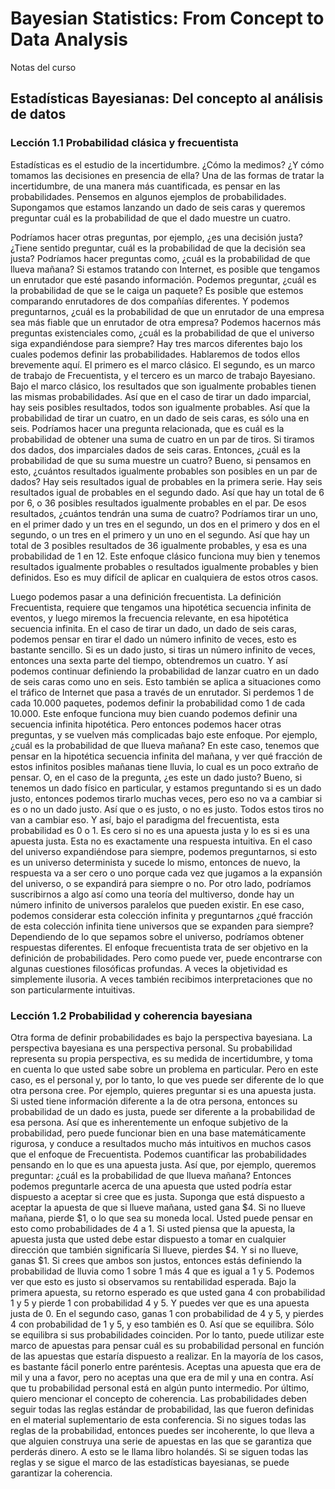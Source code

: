 # Bayesian Statistics: From Concept to Data Analysis

Notas del curso


## Estadísticas Bayesianas: Del concepto al análisis de datos

### Lección 1.1 Probabilidad clásica y frecuentista

Estadísticas es el estudio de la incertidumbre. ¿Cómo la medimos? ¿Y cómo tomamos
las decisiones en presencia de ella? Una de las formas de tratar la
incertidumbre, de una manera más cuantificada, es pensar en las probabilidades.
Pensemos en algunos ejemplos de probabilidades. Supongamos que estamos lanzando
un dado de seis caras y queremos preguntar cuál es la probabilidad de que el
dado muestre un cuatro.

Podríamos hacer otras preguntas, por ejemplo, ¿es una decisión justa? ¿Tiene
sentido preguntar, cuál es la probabilidad de que la decisión sea justa?
Podríamos hacer preguntas como, ¿cuál es la probabilidad de que llueva mañana?
Si estamos tratando con Internet, es posible que tengamos un enrutador que esté
pasando información. Podemos preguntar, ¿cuál es la probabilidad de que se le
caiga un paquete?  Es posible que estemos comparando enrutadores de dos
compañías diferentes. Y podemos preguntarnos, ¿cuál es la probabilidad de que
un enrutador de una empresa sea más fiable que un enrutador de otra empresa?
Podemos hacernos más preguntas existenciales como, ¿cuál es la probabilidad de
que el universo siga expandiéndose para siempre?  Hay tres marcos diferentes
bajo los cuales podemos definir las probabilidades. Hablaremos de todos ellos
brevemente aquí. El primero es el marco clásico.  El segundo, es un marco de
trabajo de Frecuentista, y el tercero es un marco de trabajo Bayesiano.  Bajo
el marco clásico, los resultados que son igualmente probables tienen las mismas
probabilidades. Así que en el caso de tirar un dado imparcial, hay seis
posibles resultados, todos son igualmente probables. Así que la probabilidad de
tirar un cuatro, en un dado de seis caras, es sólo una en seis.  Podríamos
hacer una pregunta relacionada, que es cuál es la probabilidad de obtener una
suma de cuatro en un par de tiros. Si tiramos dos dados, dos imparciales dados
de seis caras. Entonces, ¿cuál es la probabilidad de que su suma muestre un
cuatro? Bueno, si pensamos en esto, ¿cuántos resultados igualmente probables
son posibles en un par de dados? Hay seis resultados igual de probables en la
primera serie. Hay seis resultados igual de probables en el segundo dado. Así
que hay un total de 6 por 6, o 36 posibles resultados igualmente probables en
el par. De esos resultados, ¿cuántos tendrán una suma de cuatro?  Podríamos
tirar un uno, en el primer dado y un tres en el segundo, un dos en el primero y
dos en el segundo, o un tres en el primero y un uno en el segundo. Así que hay
un total de 3 posibles resultados de 36 igualmente probables, y esa es una
probabilidad de 1 en 12. Este enfoque clásico funciona muy bien y tenemos
resultados igualmente probables o resultados igualmente probables y bien
definidos. Eso es muy difícil de aplicar en cualquiera de estos otros casos.

Luego podemos pasar a una definición frecuentista.  La definición Frecuentista,
requiere que tengamos una hipotética secuencia infinita de eventos, y luego
miremos la frecuencia relevante, en esa hipotética secuencia infinita.  En el
caso de tirar un dado, un dado de seis caras, podemos pensar en tirar el dado
un número infinito de veces, esto es bastante sencillo. Si es un dado justo, si
tiras un número infinito de veces, entonces una sexta parte del tiempo,
obtendremos un cuatro. Y así podemos continuar definiendo la probabilidad de
lanzar cuatro en un dado de seis caras como uno en seis.  Esto también se
aplica a situaciones como el tráfico de Internet que pasa a través de un
enrutador.  Si perdemos 1 de cada 10.000 paquetes, podemos definir la
probabilidad como 1 de cada 10.000.  Este enfoque funciona muy bien cuando
podemos definir una secuencia infinita hipotética. Pero entonces podemos hacer
otras preguntas, y se vuelven más complicadas bajo este enfoque.  Por ejemplo,
¿cuál es la probabilidad de que llueva mañana? En este caso, tenemos que pensar
en la hipotética secuencia infinita del mañana, y ver qué fracción de estos
infinitos posibles mañanas tiene lluvia, lo cual es un poco extraño de pensar.
O, en el caso de la pregunta, ¿es este un dado justo?  Bueno, si tenemos un
dado físico en particular, y estamos preguntando si es un dado justo, entonces
podemos tirarlo muchas veces, pero eso no va a cambiar si es o no un dado
justo.  Así que o es justo, o no es justo. Todos estos tiros no van a cambiar
eso.  Y así, bajo el paradigma del frecuentista, esta probabilidad es 0 o 1. Es
cero si no es una apuesta justa y lo es si es una apuesta justa. Esta no es
exactamente una respuesta intuitiva. En el caso del universo expandiéndose para
siempre, podemos preguntarnos, si esto es un universo determinista y sucede lo
mismo, entonces de nuevo, la respuesta va a ser cero o uno porque cada vez que
jugamos a la expansión del universo, o se expandirá para siempre o no. Por otro
lado, podríamos suscribirnos a algo así como una teoría del multiverso, donde
hay un número infinito de universos paralelos que pueden existir. En ese caso,
podemos considerar esta colección infinita y preguntarnos ¿qué fracción de esta
colección infinita tiene universos que se expanden para siempre?  Dependiendo
de lo que sepamos sobre el universo, podríamos obtener respuestas diferentes.
El enfoque frecuentista trata de ser objetivo en la definición de
probabilidades. Pero como puede ver, puede encontrarse con algunas cuestiones
filosóficas profundas.  A veces la objetividad es simplemente ilusoria.  A
veces también recibimos interpretaciones que no son particularmente intuitivas.


### Lección 1.2 Probabilidad y coherencia bayesiana

Otra forma de definir probabilidades es bajo la perspectiva bayesiana. La perspectiva bayesiana es una perspectiva personal.
Su probabilidad representa su propia perspectiva, es su medida de incertidumbre, y toma en cuenta lo que usted sabe sobre un problema en particular. Pero en este caso, es el personal y, por lo tanto, lo que ves puede ser diferente de lo que otra persona cree. Por ejemplo, quieres preguntar si es una apuesta justa. Si usted tiene información diferente a la de otra persona, entonces su probabilidad de un dado es justa, puede ser diferente a la probabilidad de esa persona. Así que es inherentemente un enfoque subjetivo de la probabilidad, pero puede funcionar bien en una base matemáticamente rigurosa, y conduce a resultados mucho más intuitivos en muchos casos que el enfoque de Frecuentista.
Podemos cuantificar las probabilidades pensando en lo que es una apuesta justa.
Así que, por ejemplo, queremos preguntar: ¿cuál es la probabilidad de que llueva mañana?
Entonces podemos preguntarle acerca de una apuesta que usted podría estar dispuesto a aceptar si cree que es justa. Suponga que está dispuesto a aceptar la apuesta de que si llueve mañana, usted gana $4. Si no llueve mañana, pierde $1, o lo que sea su moneda local.
Usted puede pensar en esto como probabilidades de 4 a 1. Si usted piensa que la apuesta, la apuesta justa que usted debe estar dispuesto a tomar en cualquier dirección que también significaría
Si llueve, pierdes $4. Y si no llueve, ganas $1. Si crees que ambos son justos, entonces estás definiendo la probabilidad de lluvia como 1 sobre 1 más 4 que es igual a 1 y 5. Podemos ver que esto es justo si observamos su rentabilidad esperada.
Bajo la primera apuesta, su retorno esperado es que usted gana 4 con probabilidad 1 y 5 y pierde 1 con probabilidad 4 y 5. Y puedes ver que es una apuesta justa de 0. En el segundo caso, ganas 1 con probabilidad de 4 y 5, y pierdes 4 con probabilidad de 1 y 5, y eso también es 0. Así que se equilibra.
Sólo se equilibra si sus probabilidades coinciden.
Por lo tanto, puede utilizar este marco de apuestas para pensar cuál es su probabilidad personal en función de las apuestas que estaría dispuesto a realizar. En la mayoría de los casos, es bastante fácil ponerlo entre paréntesis. Aceptas una apuesta que era de mil y una a favor, pero no aceptas una que era de mil y una en contra. Así que tu probabilidad personal está en algún punto intermedio.
Por último, quiero mencionar el concepto de coherencia. Las probabilidades deben seguir todas las reglas estándar de probabilidad, las que fueron definidas en el material suplementario de esta conferencia. Si no sigues todas las reglas de la probabilidad, entonces puedes ser incoherente, lo que lleva a que alguien construya una serie de apuestas en las que se garantiza que perderás dinero. A esto se le llama libro holandés. Si se siguen todas las reglas y se sigue el marco de las estadísticas bayesianas, se puede garantizar la coherencia.
